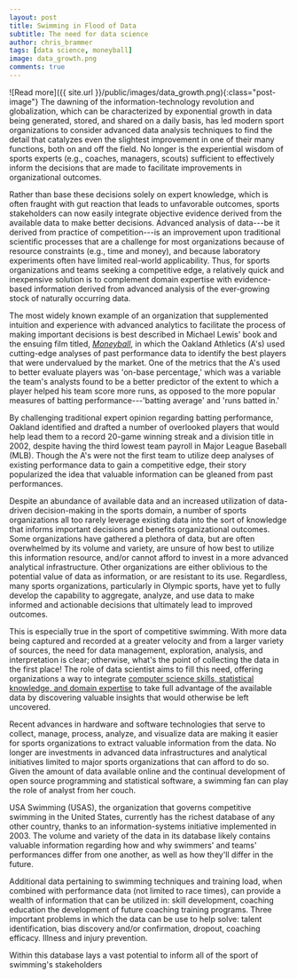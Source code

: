 ```yaml
---
layout: post
title: Swimming in Flood of Data
subtitle: The need for data science
author: chris_brammer
tags: [data science, moneyball]
image: data_growth.png
comments: true
---
```


![Read more]({{ site.url }}/public/images/data_growth.png){:class="post-image"} The dawning of the information-technology revolution and globalization, which can be characterized by exponential growth in data being generated, stored, and shared on a daily basis, has led modern sport organizations to consider <!--more--> advanced data analysis techniques to find the detail that catalyzes even the slightest improvement in one of their many functions, both on and off the field. No longer is the experiential wisdom of sports experts (e.g., coaches, managers, scouts) sufficient to effectively inform the decisions that are made to facilitate improvements in organizational outcomes. 

Rather than base these decisions solely on expert knowledge, which is often fraught with gut reaction that leads to unfavorable outcomes, sports stakeholders can now easily integrate objective evidence derived from the available data to make better decisions. Advanced analysis of data---be it derived from practice of competition---is an improvement upon traditional scientific processes that are a challenge for most organizations because of resource constraints (e.g., time and money), and because laboratory experiments often have limited real-world applicability. Thus, for sports organizations and teams seeking a competitive edge, a relatively quick and inexpensive solution is to complement domain expertise with evidence-based information derived from advanced analysis of the ever-growing stock of naturally occurring data.

The most widely known example of an organization that supplemented intuition and experience with advanced analytics to facilitate the process of making important decisions is best described in Michael Lewis' book and the ensuing film titled, <a href="https://en.wikipedia.org/wiki/Moneyball" target="_blank">_Moneyball_</a>, in which the Oakland Athletics (A's) used cutting-edge analyses of past performance data to identify the best players that were undervalued by the market. One of the metrics that the A's used to better evaluate players was 'on-base percentage,' which was a variable the team's analysts found to be a better predictor of the extent to which a player helped his team score more runs, as opposed to the more popular measures of batting performance---'batting average' and 'runs batted in.' 

By challenging traditional expert opinion regarding batting performance, Oakland identified and drafted a number of overlooked players that would help lead them to a record 20-game winning streak and a division title in 2002, despite having the third lowest team payroll in Major League Baseball (MLB). Though the A's were not the first team to utilize deep analyses of existing performance data to gain a competitive edge, their story popularized the idea that valuable information can be gleaned from past performances.

Despite an abundance of available data and an increased utilization of data-driven decision-making in the sports domain, a number of sports organizations all too rarely leverage existing data into the sort of knowledge that informs important decisions and benefits organizational outcomes. Some organizations have gathered a plethora of data, but are often overwhelmed by its volume and variety, are unsure of how best to utilize this information resource, and/or cannot afford to invest in a more advanced analytical infrastructure. Other organizations are either oblivious to the potential value of data as information, or are resistant to its use. Regardless, many sports organizations, particularly in Olympic sports, have yet to fully develop the capability to aggregate, analyze, and use data to make informed and actionable decisions that ultimately lead to improved outcomes.

This is especially true in the sport of competitive swimming. With more data being captured and recorded at a greater velocity and from a larger variety of sources, the need for data management, exploration, analysis, and interpretation is clear; otherwise, what's the point of collecting the data in the first place! The role of data scientist aims to fill this need, offering organizations a way to integrate <a href="http://drewconway.com/zia/2013/3/26/the-data-science-venn-diagram" target="_blank">computer science skills, statistical knowledge, and domain expertise</a> to take full advantage of the available data by discovering valuable insights that would otherwise be left uncovered.

Recent advances in hardware and software technologies that serve to collect, manage, process, analyze, and visualize data are making it easier for sports organizations to extract valuable information from the data. No longer are investments in advanced data infrastructures and analytical initiatives limited to major sports organizations that can afford to do so. Given the amount of data available online and the continual development of open source programming and statistical software, a swimming fan can play the role of analyst from her couch.

USA Swimming (USAS), the organization that governs competitive swimming in the United States, currently has the richest database of any other country, thanks to an information-systems initiative implemented in 2003. The volume and variety of the data in its database likely contains valuable information regarding how and why swimmers' and teams' performances differ from one another, as well as how they'll differ in the future.

Additional data pertaining to swimming techniques and training load, when combined with performance data (not limited to race times), can provide a wealth of information that can be utilized in: skill development, coaching education the development of future coaching training programs. Three important problems in which the data can be use to help solve: talent identification, bias discovery and/or confirmation, dropout, coaching efficacy. Illness and injury prevention.

Within this database lays a vast potential to inform all of the sport of swimming's stakeholders

